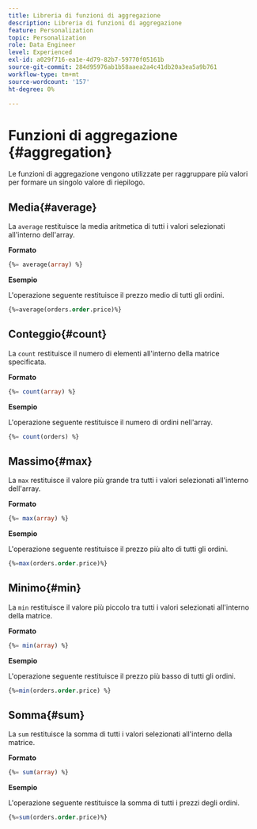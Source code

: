 ```yaml
---
title: Libreria di funzioni di aggregazione
description: Libreria di funzioni di aggregazione
feature: Personalization
topic: Personalization
role: Data Engineer
level: Experienced
exl-id: a029f716-ea1e-4d79-82b7-59770f05161b
source-git-commit: 284d95976ab1b58aaea2a4c41db20a3ea5a9b761
workflow-type: tm+mt
source-wordcount: '157'
ht-degree: 0%

---
```


# Funzioni di aggregazione {#aggregation}

Le funzioni di aggregazione vengono utilizzate per raggruppare più valori per formare un singolo valore di riepilogo.

## Media{#average}

La `average` restituisce la media aritmetica di tutti i valori selezionati all&#39;interno dell&#39;array.

**Formato**

```sql
{%= average(array) %}
```

**Esempio**

L&#39;operazione seguente restituisce il prezzo medio di tutti gli ordini.

```sql
{%=average(orders.order.price)%}
```

## Conteggio{#count}

La `count` restituisce il numero di elementi all&#39;interno della matrice specificata.

**Formato**

```sql
{%= count(array) %}
```

**Esempio**

L&#39;operazione seguente restituisce il numero di ordini nell&#39;array.

```sql
{%= count(orders) %}
```

## Massimo{#max}

La `max` restituisce il valore più grande tra tutti i valori selezionati all&#39;interno dell&#39;array.

**Formato**

```sql
{%= max(array) %}
```

**Esempio**

L&#39;operazione seguente restituisce il prezzo più alto di tutti gli ordini.

```sql
{%=max(orders.order.price)%}
```

## Minimo{#min}

La `min` restituisce il valore più piccolo tra tutti i valori selezionati all&#39;interno della matrice.

**Formato**

```sql
{%= min(array) %}
```

**Esempio**

L&#39;operazione seguente restituisce il prezzo più basso di tutti gli ordini.

```sql
{%=min(orders.order.price) %}
```

## Somma{#sum}

La `sum` restituisce la somma di tutti i valori selezionati all&#39;interno della matrice.

**Formato**

```sql
{%= sum(array) %}
```

**Esempio**

L&#39;operazione seguente restituisce la somma di tutti i prezzi degli ordini.

```sql
{%=sum(orders.order.price)%}
```
